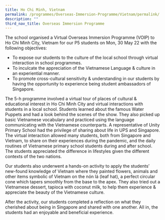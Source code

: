 ```yaml
---
title: Ho Chi Minh, Vietnam
permalink: /programmes/Overseas-Immersion-Programme/Vietnam/permalink/
description: ""
third_nav_title: Overseas Immersion Programme
---
```

The school organised a Virtual Overseas Immersion Programme (VOIP) to Ho Chi Minh City, Vietnam for our P5 students on Mon, 30 May 22 with the following objectives:
* To expose our students to the culture of the local school through virtual interaction in school programmes.
* To inculcate the appreciation of the Vietnamese Language & culture in an experiential manner.
* To promote cross-cultural sensitivity & understanding in our students by having the opportunity to experience being student ambassadors of Singapore.

The 5-h programme involved a virtual tour of places of cultural & educational interest in Ho Chi Minh City and virtual interactions with students in a local school. Students learned about the famous Water Puppets and had a look behind the scenes of the show. They also picked up basic Vietnamese vocabulary and practiced using the language communicating with the Vietnamese counterparts. A representative of Unity Primary School had the privilege of sharing about life in UPS and Singapore. The virtual interaction allowed many students, both from Singapore and Vietnam, to share on their experiences during the pandemic, and the daily routines of Vietnamese primary school students during and after school. The students appreciated the difference in lifestyles given the different contexts of the two nations.

Our students also underwent a hands-on activity to apply the students’ new-found knowledge of Vietnam where they painted flowers, animals and other items symbolic of Vietnam on the nón lá (leaf hat), a perfect circular cone which tapers smoothly from the base to the apex. They also tried out a Vietnamese dessert, tapioca with coconut milk, to help them experience & appreciate the beauty of the Vietnamese culture.

After the activity, our students completed a reflection on what they cherished about being in Singapore and shared with one another. All in, the students had an enjoyable and beneficial experience.